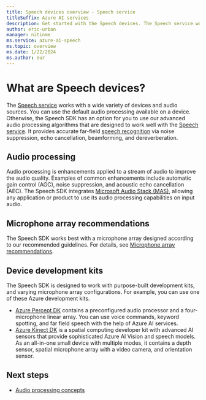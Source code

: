 ```yaml
---
title: Speech devices overview - Speech service
titleSuffix: Azure AI services
description: Get started with the Speech devices. The Speech service works with a wide variety of devices and audio sources. 
author: eric-urban
manager: nitinme
ms.service: azure-ai-speech
ms.topic: overview
ms.date: 1/22/2024
ms.author: eur
---
```


# What are Speech devices?

The [Speech service](overview.md) works with a wide variety of devices and audio sources. You can use the default audio processing available on a device. Otherwise, the Speech SDK has an option for you to use our advanced audio processing algorithms that are designed to work well with the [Speech service](overview.md). It provides accurate far-field [speech recognition](speech-to-text.md) via noise suppression, echo cancellation, beamforming, and dereverberation.

## Audio processing

Audio processing is enhancements applied to a stream of audio to improve the audio quality. Examples of common enhancements include automatic gain control (AGC), noise suppression, and acoustic echo cancellation (AEC). The Speech SDK integrates [Microsoft Audio Stack (MAS)](audio-processing-overview.md), allowing any application or product to use its audio processing capabilities on input audio.

## Microphone array recommendations

The Speech SDK works best with a microphone array designed according to our recommended guidelines. For details, see [Microphone array recommendations](speech-sdk-microphone.md).

## Device development kits

The Speech SDK is designed to work with purpose-built development kits, and varying microphone array configurations. For example, you can use one of these Azure development kits. 

- [Azure Percept DK](../../azure-percept/overview-azure-percept-dk.md) contains a preconfigured audio processor and a four-microphone linear array. You can use voice commands, keyword spotting, and far field speech with the help of Azure AI services. 
- [Azure Kinect DK](../../kinect-dk/about-azure-kinect-dk.md) is a spatial computing developer kit with advanced AI sensors that provide sophisticated Azure AI Vision and speech models. As an all-in-one small device with multiple modes, it contains a depth sensor, spatial microphone array with a video camera, and orientation sensor. 

## Next steps

* [Audio processing concepts](audio-processing-overview.md)
